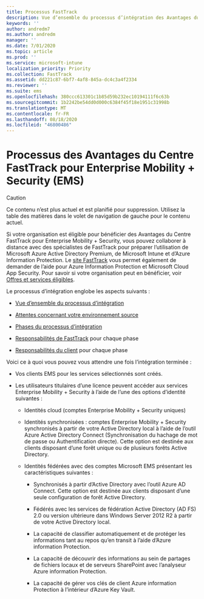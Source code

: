 ```yaml
---
title: Processus FastTrack
description: Vue d’ensemble du processus d’intégration des Avantages du Centre FastTrack
keywords: ''
author: andredm7
ms.author: andredm
manager: ''
ms.date: 7/01/2020
ms.topic: article
ms.prod: ''
ms.service: microsoft-intune
localization_priority: Priority
ms.collection: FastTrack
ms.assetid: dd221c87-6bf7-4af8-845a-dc4c3a4f2334
ms.reviewer: ''
ms.suite: ems
ms.openlocfilehash: 380ccc613301c1b85d59b232ec10194111f6c63b
ms.sourcegitcommit: 1b2242be54dd0d000c6384f45f18e1951c31998b
ms.translationtype: MT
ms.contentlocale: fr-FR
ms.lasthandoff: 08/18/2020
ms.locfileid: "46800486"
---
```

# <a name="fasttrack-center-benefit-process-for-enterprise-mobility--security-ems"></a>Processus des Avantages du Centre FastTrack pour Enterprise Mobility + Security (EMS)

> [!CAUTION]
> Ce contenu n’est plus actuel et est planifié pour suppression. Utilisez la table des matières dans le volet de navigation de gauche pour le contenu actuel.

Si votre organisation est éligible pour bénéficier des Avantages du Centre FastTrack pour Enterprise Mobility + Security, vous pouvez collaborer à distance avec des spécialistes de FastTrack pour préparer l’utilisation de Microsoft Azure Active Directory Premium, de Microsoft Intune et d’Azure Information Protection. Le [site FastTrack](https://www.microsoft.com/fasttrack/microsoft-365/ems) vous permet également de demander de l’aide pour Azure Information Protection et Microsoft Cloud App Security. Pour savoir si votre organisation peut en bénéficier, voir [Offres et services éligibles](M365-eligible-services-and-plans.md).


Le processus d’intégration englobe les aspects suivants :

-   [Vue d’ensemble du processus d’intégration](EMS-fasttrack-benefit-overview.md)

-   [Attentes concernant votre environnement source](EMS-source-environment-expectations.md)

-   [Phases du processus d’intégration](EMS-onboarding-phases.md)

-   [Responsabilités de FastTrack](EMS-fasttrack-responsibilities.md) pour chaque phase

-   [Responsabilités du client](EMS-your-responsibilities.md) pour chaque phase

Voici ce à quoi vous pouvez vous attendre une fois l’intégration terminée :

-   Vos clients EMS pour les services sélectionnés sont créés.

-   Les utilisateurs titulaires d’une licence peuvent accéder aux services Enterprise Mobility + Security à l’aide de l’une des options d’identité suivantes :

    -   Identités cloud (comptes Enterprise Mobility + Security uniques)

    -   Identités synchronisées : comptes Enterprise Mobility + Security synchronisés à partir de votre Active Directory local à l’aide de l’outil Azure Active Directory Connect (Synchronisation du hachage de mot de passe ou Authentification directe). Cette option est destinée aux clients disposant d’une forêt unique ou de plusieurs forêts Active Directory.

    -   Identités fédérées avec des comptes Microsoft EMS présentant les caractéristiques suivantes :

        -   Synchronisés à partir d’Active Directory avec l’outil Azure AD Connect. Cette option est destinée aux clients disposant d’une seule configuration de forêt Active Directory.

        -   Fédérés avec les services de fédération Active Directory (AD FS) 2.0 ou version ultérieure dans Windows Server 2012 R2 à partir de votre Active Directory local.

        -   La capacité de classifier automatiquement et de protéger les informations tant au repos qu’en transit à l’aide d’Azure information Protection. 

        -   La capacité de découvrir des informations au sein de partages de fichiers locaux et de serveurs SharePoint avec l’analyseur Azure information Protection. 

        -   La capacité de gérer vos clés de client Azure information Protection à l’intérieur d’Azure Key Vault. 

